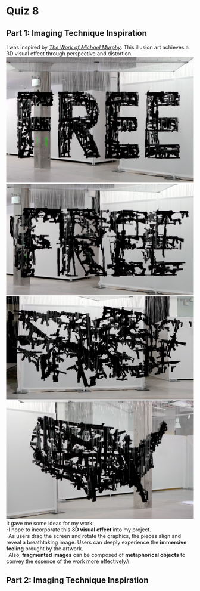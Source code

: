 # Quiz 8
## Part 1: Imaging Technique Inspiration
I was inspired by *[The Work of Michael Murphy](https://www.perceptualart.com/)*. This illusion art achieves a 3D visual effect through perspective and distortion.\
![Anamorphic Art 1](readmeImages/Anamorphic%20Art%201.png)
![Anamorphic Art 2](readmeImages/Anamorphic%20Art%202.png)
![Anamorphic Art 3](readmeImages/Anamorphic%20Art%203.png)
![Anamorphic Art 4](readmeImages/Anamorphic%20Art%204.png)
It gave me some ideas for my work:\
-I hope to incorporate this **3D visual effect** into my project.\
-As users drag the screen and rotate the graphics, the pieces align and reveal a breathtaking image. Users can deeply experience the **immersive feeling** brought by the artwork.\
-Also, **fragmented images** can be composed of **metaphorical objects** to convey the essence of the work more effectively.\
## Part 2: Imaging Technique Inspiration